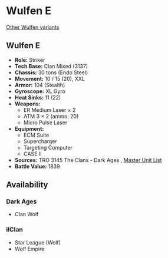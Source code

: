 # Wulfen E 

[Other Wulfen variants](../wulfen.md) 

## Wulfen E 

- **Role:** Striker 
- **Tech Base:** Clan Mixed (3137) 
- **Chassis:** 30 tons (Endo Steel) 
- **Movement:** 10 / 15 (20), XXL 
- **Armor:** 104 (Stealth) 
- **Gyroscope:** XL Gyro 
- **Heat Sinks:** 11 (22) 
- **Weapons:** 
  - ER Medium Laser × 2 
  - ATM 3 × 2 (ammo: 20) 
  - Micro Pulse Laser 
- **Equipment:** 
  - ECM Suite 
  - Supercharger 
  - Targeting Computer 
  - CASE II 
- **Sources:** TRO 3145 The Clans - Dark Ages , [Master Unit List](http://masterunitlist.info/Unit/Details/6261) 
- **Battle Value:** 1839 

## Availability 

### Dark Ages 

- Clan Wolf 

### ilClan 

- Star League (Wolf) 
- Wolf Empire 

